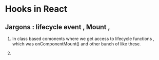 # Hooks in React

## Jargons : lifecycle event , Mount , 

1. In class based comonents where we get access to lifecycle functions , which was onComponentMount() and other bunch of like these.

2. 